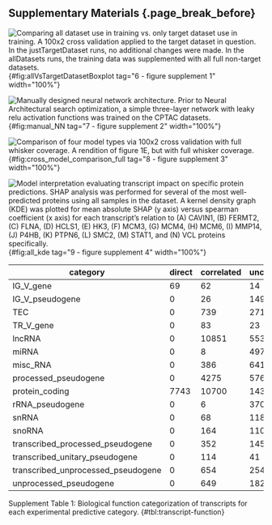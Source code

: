 ## Supplementary Materials {.page_break_before}

![**Comparing all dataset use in training vs. only target dataset use in training.**
A 100x2 cross validation applied to the target dataset in question. 
In the justTargetDataset runs, no additional changes were made. 
In the allDatasets runs, the training data was supplemented with all full non-target datasets.](images/sup_fig1_allVsTargetDatasetBoxplot.svg){#fig:allVsTargetDatasetBoxplot tag="6 - figure supplement 1" width="100%"}

![**Manually designed neural network architecture.**
Prior to Neural Architectural search optimization, 
a simple three-layer network with leaky relu activation functions was trained on the CPTAC datasets.](images/sup_fig2_manual_NN.svg){#fig:manual_NN tag="7 - figure supplement 2" width="100%"}

![**Comparison of four model types via 100x2 cross validation with full whisker coverage.**
A rendition of figure 1E, but with full whisker coverage.](images/sup_fig3_cross_model_comparison_full.svg){#fig:cross_model_comparison_full tag="8 - figure supplement 3" width="100%"}

![**Model interpretation evaluating transcript impact on specific protein predictions.**
SHAP analysis was performed for several of the most well-predicted proteins using all samples in the dataset. 
A kernel density graph (KDE) was plotted for mean absolute SHAP (y axis) versus spearman coefficient (x axis) for each transcript’s relation to 
(A) CAVIN1, 
(B) FERMT2, 
(C) FLNA, 
(D) HCLS1, 
(E) HK3, 
(F) MCM3, 
(G) MCM4, 
(H) MCM6, 
(I) MMP14, 
(J) P4HB, 
(K) PTPN6, 
(L) SMC2, 
(M) STAT1, 
and (N) VCL 
proteins specifically.](images/sup_fig4_all_kde.svg){#fig:all_kde tag="9 - figure supplement 4" width="100%"}

| category                           | direct | correlated | uncorrelated | noCount |
|------------------------------------|--------|------------|--------------|---------|
| IG_V_gene                          | 69     | 62         | 14           | 0       |
| IG_V_pseudogene                    | 0      | 26         | 149          | 8       |
| TEC                                | 0      | 739        | 271          | 6       |
| TR_V_gene                          | 0      | 83         | 23           | 0       |
| lncRNA                             | 0      | 10851      | 5539         | 112     |
| miRNA                              | 0      | 8          | 497          | 668     |
| misc_RNA                           | 0      | 386        | 641          | 11      |
| processed_pseudogene               | 0      | 4275       | 5760         | 144     |
| protein_coding                     | 7743   | 10700      | 1438         | 18      |
| rRNA_pseudogene                    | 0      | 6          | 370          | 113     |
| snRNA                              | 0      | 68         | 1186         | 409     |
| snoRNA                             | 0      | 164        | 110          | 54      |
| transcribed_processed_pseudogene   | 0      | 352        | 145          | 4       |
| transcribed_unitary_pseudogene     | 0      | 114        | 41           | 0       |
| transcribed_unprocessed_pseudogene | 0      | 654        | 254          | 7       |
| unprocessed_pseudogene             | 0      | 649        | 1820         | 78      |

Supplement Table 1: Biological function categorization of transcripts for each experimental predictive category.
{#tbl:transcript-function}




